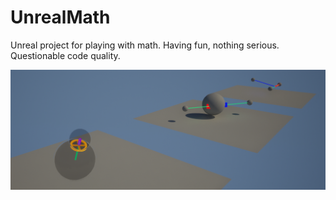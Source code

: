 # UnrealMath

Unreal project for playing with math. Having fun, nothing serious. Questionable code quality.

![Screenshot of intersection tests](https://github.com/coderchrismills/UnrealMath/blob/main/Screenshots/intersections.png?raw=true)
